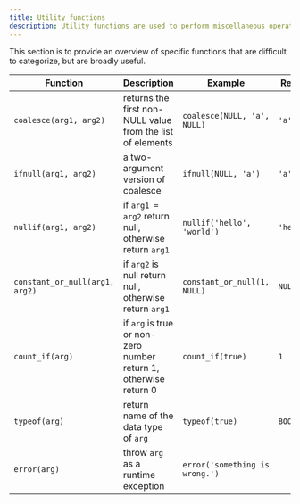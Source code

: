 ```yaml
---
title: Utility functions
description: Utility functions are used to perform miscellaneous operations and transformations.
---
```


This section is to provide an overview of specific functions that are difficult to categorize,
but are broadly useful.

<div class="scroll-table">

| Function | Description | Example | Result |
| ----------- | --------------- | ----------- | ----------- |
| `coalesce(arg1, arg2)` | returns the first non-NULL value from the list of elements | `coalesce(NULL, 'a', NULL)` | `'a'` |
| `ifnull(arg1, arg2)` | a two-argument version of coalesce | `ifnull(NULL, 'a')` | `'a'` |
| `nullif(arg1, arg2)`| if `arg1 = arg2` return null, otherwise return `arg1` | `nullif('hello', 'world')` | `'hello'` |
| `constant_or_null(arg1, arg2)` | if `arg2` is null return null, otherwise return `arg1` | `constant_or_null(1, NULL)`| `NULL` |
| `count_if(arg)`| if `arg` is true or non-zero number return 1, otherwise return 0 | `count_if(true)`| `1` |
| `typeof(arg)` | return name of the data type of `arg` | `typeof(true)` | `BOOL` |
| `error(arg)` | throw `arg` as a runtime exception | `error('something is wrong.')` | |



</div>